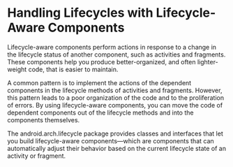 # Handling Lifecycles with Lifecycle-Aware Components

Lifecycle-aware components perform actions in response to a change in the lifecycle status of another component, such as activities and fragments. These components help you produce better-organized, and often lighter-weight code, that is easier to maintain.

A common pattern is to implement the actions of the dependent components in the lifecycle methods of activities and fragments. However, this pattern leads to a poor organization of the code and to the proliferation of errors. By using lifecycle-aware components, you can move the code of dependent components out of the lifecycle methods and into the components themselves.

The android.arch.lifecycle package provides classes and interfaces that let you build lifecycle-aware components—which are components that can automatically adjust their behavior based on the current lifecycle state of an activity or fragment.
